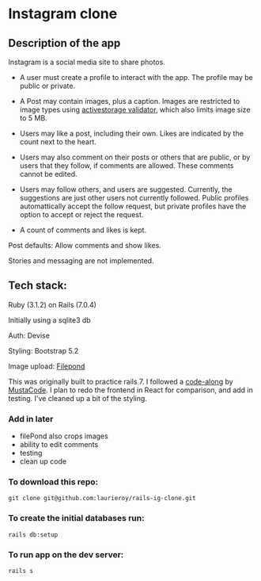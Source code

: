 # Instagram clone
## Description of the app
Instagram is a social media site to share photos.

- A user must create a profile to interact with the app. The profile may be public or private.

- A Post may contain images, plus a caption. Images are restricted to image types using [activestorage validator](https://github.com/aki77/activestorage-validator), which also limits image size to 5 MB. 

- Users may like a post, including their own. Likes are indicated by the count next to the heart. <!--  A user may also double-click on a post to like / unlike it -->

- Users may also comment on their posts or others that are public, or by users that they follow, if comments are allowed. These comments cannot be edited.

- Users may follow others, and users are suggested. Currently, the suggestions are just other users not currently followed. Public profiles automattically accept the follow request, but private profiles have the option to accept or reject the request.

- A count of comments and likes is kept.

Post defaults: Allow comments and show likes. 

Stories and messaging are not implemented.

## Tech stack:

Ruby (3.1.2) on Rails (7.0.4)

Initially using a sqlite3 db

Auth: Devise

Styling: Bootstrap 5.2

Image upload: [Filepond](https://pqina.nl/filepond/)



This was originally built to practice rails 7. I followed a [code-along](https://www.udemy.com/course/building-instagram-from-scratch-using-ruby-on-rails-7/) by [MustaCode](mostafanabil198@gmail.com). I plan to redo the frontend in React for comparison, and add in testing. I've cleaned up a bit of the styling. 

### Add in later
- filePond also crops images
- ability to edit comments
- testing
- clean up code

### To download this repo:

`git clone git@github.com:laurieroy/rails-ig-clone.git`

### To create the initial databases run:

`rails db:setup`

### To run app on the dev server:

`rails s`







